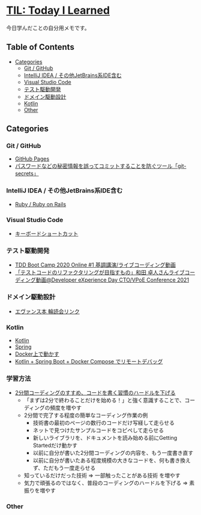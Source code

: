 # [TIL: Today I Learned](https://isasaka.github.io/til/)

今日学んだことの自分用メモです。

## Table of Contents

- [Categories](#categories)
  - [Git / GitHub](#git--github)
  - [IntelliJ IDEA / その他JetBrains系IDE含む](#intellij-idea--その他jetbrains系ide含む)
  - [Visual Studio Code](#visual-studio-code)
  - [テスト駆動開発](#テスト駆動開発)
  - [ドメイン駆動設計](#ドメイン駆動設計)
  - [Kotlin](#kotlin)
  - [Other](#other)

## Categories

### Git / GitHub

- [GitHub Pages](/git/github_pages.md)
- [パスワードなどの秘密情報を誤ってコミットすることを防ぐツール「git-secrets」](/git/git-secrets.md)

### IntelliJ IDEA / その他JetBrains系IDE含む

- [Ruby / Ruby on Rails](/jetbrains/ruby.md)

### Visual Studio Code

- [キーボードショートカット](/vscode/keyboard_shortcut.md)

### テスト駆動開発

- [TDD Boot Camp 2020 Online #1 基調講演/ライブコーディング動画](https://youtu.be/Q-FJ3XmFlT8?t=1145)
- [「テストコードのリファクタリングが目指すもの」和田 卓人さんライブコーディング動画@Developer eXperience Day  CTO/VPoE Conference 2021](https://dxd2021.cto-a.org/program/time-table/a-1)

### ドメイン駆動設計

- [エヴァンス本 輪読会リンク](https://hackmd.io/6JyudJcoTNqUqlzDlA91cQ)

### Kotlin

- [Kotlin](/kotlin/kotlin.md)
- [Spring](/kotlin/spring.md)
- [Docker上で動かす](/kotlin/with-docker.md)
- [Kotlin + Spring Boot + Docker Compose でリモートデバッグ](/kotlin/remote_debug-spring_boot-with-docker.md)

### 学習方法

- [2分間コーディングのすすめ、コードを書く習慣のハードルを下げる](https://blog-jp.richardimaoka.net/20210328)
  - 「まずは2分で終わることだけを始める！」と強く意識することで、コーディングの頻度を増やす
  - 2分間で完了する程度の簡単なコーディング作業の例
    - 技術書の最初のページの数行のコードだけ写経して走らせる
    - ネットで見つけたサンプルコードをコピペして走らせる
    - 新しいライブラリを、ドキュメントを読み始める前にGetting Startedだけ動かす
    - 以前に自分が書いた2分間コーディングの内容を、もう一度書き直す
    - 以前に自分が書いたある程度規模の大きなコードを、何も書き換えず、ただもう一度走らせる
  - 知っているだけだった技術 => 一部触ったことがある技術 を増やす
  - 気力で頑張るのではなく、普段のコーディングのハードルを下げる => 素振りを増やす

### Other

